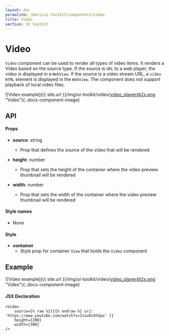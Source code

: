 ```yaml
---
layout: doc
permalink: /docs/ui-toolkit/components/video
title: Video
section: UI toolkit
---
```


# Video

`Video` component can be used to render all types of video items. It renders a Video based on the source type. If the source is `URL` to a web player, the video is displayed in a `WebView`. If the source is a video stream URL, a `video` `HTML` element is displayed in the `WebView`. The component does not support playback of local video files.

![Video example]({{ site.url }}/img/ui-toolkit/video/video_player@2x.png "Video"){:.docs-component-image}

## API

#### Props

* **source**: string
  - Prop that defines the source of the video that will be rendered

* **height**: number
  - Prop that sets the height of the container where the video preview thumbnail will be rendered

* **width**: number
  - Prop that sets the width of the container where the video preview thumbnail will be rendered

#### Style names

* None

#### Style

* **container**
  - Style prop for container `View` that holds the `Video` component


## Example

![Video example]({{ site.url }}/img/ui-toolkit/video/video_player@2x.png "Video"){:.docs-component-image}

#### JSX Declaration
```JSX
<Video
    source={% raw %}{{{% endraw %} uri: 'https://www.youtube.com/watch?v=1tavDv5hXpo' }}
    height={200}
    width={300}
/>
```
